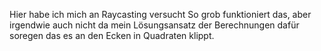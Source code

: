 Hier habe ich mich an Raycasting versucht
So grob funktioniert das, aber irgendwie auch nicht da mein Lösungsansatz der Berechnungen dafür soregen das es an den Ecken in Quadraten klippt.
